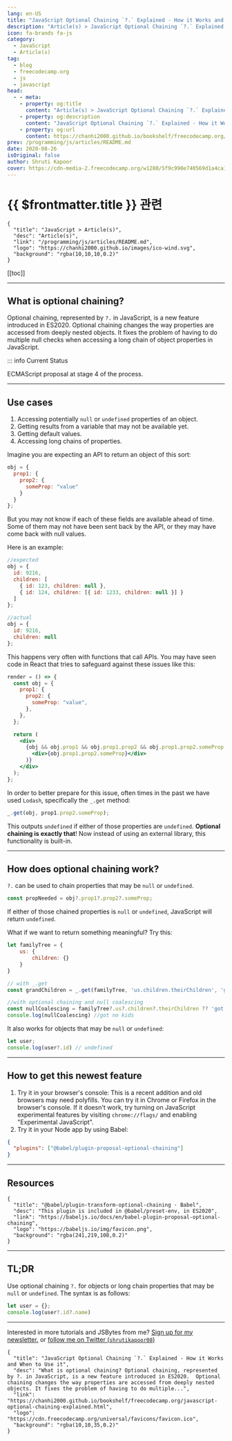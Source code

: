```yaml
---
lang: en-US
title: "JavaScript Optional Chaining `?.` Explained - How it Works and When to Use it"
description: "Article(s) > JavaScript Optional Chaining `?.` Explained - How it Works and When to Use it"
icon: fa-brands fa-js
category:
  - JavaScript
  - Article(s)
tag:
  - blog
  - freecodecamp.org
  - js
  - javascript
head:
  - - meta:
    - property: og:title
      content: "Article(s) > JavaScript Optional Chaining `?.` Explained - How it Works and When to Use it"
    - property: og:description
      content: "JavaScript Optional Chaining `?.` Explained - How it Works and When to Use it"
    - property: og:url
      content: https://chanhi2000.github.io/bookshelf/freecodecamp.org/javascript-optional-chaining-explained.html
prev: /programming/js/articles/README.md
date: 2020-08-26
isOriginal: false
author: Shruti Kapoor
cover: https://cdn-media-2.freecodecamp.org/w1280/5f9c990e740569d1a4ca1d97.jpg
---
```


# {{ $frontmatter.title }} 관련

```component VPCard
{
  "title": "JavaScript > Article(s)",
  "desc": "Article(s)",
  "link": "/programming/js/articles/README.md",
  "logo": "https://chanhi2000.github.io/images/ico-wind.svg",
  "background": "rgba(10,10,10,0.2)"
}
```

[[toc]]

---

<SiteInfo
  name="JavaScript Optional Chaining `?.` Explained - How it Works and When to Use it"
  desc="What is optional chaining? Optional chaining, represented by ?. in JavaScript, is a new feature introduced in ES2020.  Optional chaining changes the way properties are accessed from deeply nested objects. It fixes the problem of having to do multiple..."
  url="https://freecodecamp.org/news/javascript-optional-chaining-explained"
  logo="https://cdn.freecodecamp.org/universal/favicons/favicon.ico"
  preview="https://cdn-media-2.freecodecamp.org/w1280/5f9c990e740569d1a4ca1d97.jpg"/>

## What is optional chaining?

Optional chaining, represented by `?.` in JavaScript, is a new feature introduced in ES2020. Optional chaining changes the way properties are accessed from deeply nested objects. It fixes the problem of having to do multiple null checks when accessing a long chain of object properties in JavaScript.

::: info Current Status

ECMAScript proposal at stage 4 of the process.

<SiteInfo
  name="tc39/proposal-optional-chaining"
  desc="https://tc39.github.io/proposal-optional-chaining"
  url="https://github.com/tc39/proposal-optional-chaining"
  logo="https://avatars.githubusercontent.com/u/1725583?s=48&v=4"
  preview="https://opengraph.githubassets.com/baa7cc56411ab06caaa23cd87a78ef3fc3c4d342eb0c4809eb43cc7423521d5e/tc39/proposal-optional-chaining"/>

---

## Use cases

1. Accessing potentially `null` or `undefined` properties of an object.
2. Getting results from a variable that may not be available yet.
3. Getting default values.
4. Accessing long chains of properties.

Imagine you are expecting an API to return an object of this sort:

```js
obj = {
  prop1: {
    prop2: {
      someProp: "value"
    }
  }
};
```

But you may not know if each of these fields are available ahead of time. Some of them may not have been sent back by the API, or they may have come back with null values.

Here is an example:

```js
//expected
obj = {
  id: 9216,
  children: [
    { id: 123, children: null },
    { id: 124, children: [{ id: 1233, children: null }] }
  ]
};

//actual
obj = {
  id: 9216,
  children: null
};
```

This happens very often with functions that call APIs. You may have seen code in React that tries to safeguard against these issues like this:

```jsx
render = () => {
  const obj = {
    prop1: {
      prop2: {
        someProp: "value",
      },
    },
  };

  return (
    <div>
      {obj && obj.prop1 && obj.prop1.prop2 && obj.prop1.prop2.someProp && (
        <div>{obj.prop1.prop2.someProp}</div>
      )}
    </div>
  );
};
```

In order to better prepare for this issue, often times in the past we have used `Lodash`, specifically the `_.get` method:

```js
_.get(obj, prop1.prop2.someProp);
```

This outputs `undefined` if either of those properties are `undefined`. **Optional chaining is exactly that**! Now instead of using an external library, this functionality is built-in.

---

## How does optional chaining work?

`?.` can be used to chain properties that may be `null` or `undefined`.

```js
const propNeeded = obj?.prop1?.prop2?.someProp;
```

If either of those chained properties is `null` or `undefined`, JavaScript will return `undefined`.

What if we want to return something meaningful? Try this:

```js
let familyTree = {
    us: {
        children: {}
    }
}

// with _.get
const grandChildren = _.get(familyTree, 'us.children.theirChildren', 'got no kids' );

//with optional chaining and null coalescing 
const nullCoalescing = familyTree?.us?.children?.theirChildren ?? 'got no kids'
console.log(nullCoalescing) //got no kids
```

It also works for objects that may be `null` or `undefined`:

```js
let user;
console.log(user?.id) // undefined
```

---

## How to get this newest feature

1. Try it in your browser's console: This is a recent addition and old browsers may need polyfills. You can try it in Chrome or Firefox in the browser's console. If it doesn't work, try turning on JavaScript experimental features by visiting `chrome://flags/` and enabling "Experimental JavaScript".
2. Try it in your Node app by using Babel:

```json
{
  "plugins": ["@babel/plugin-proposal-optional-chaining"]
}
```

---

## Resources

<SiteInfo
  name="How to Use JavaScript Optional Chaining"
  desc="Optional chaining accesses properties from deep of nested objects without prop existence verification and intermediate variables boilerplates."
  url="https://dmitripavlutin.com/javascript-optional-chaining/"
  logo="https://dmitripavlutin.com/favicon.ico"
  preview="https://dmitripavlutin.com/javascript-optional-chaining/cover.png"/>

```component VPCard
{
  "title": "@babel/plugin-transform-optional-chaining · Babel",
  "desc": "This plugin is included in @babel/preset-env, in ES2020",
  "link": "https://babeljs.io/docs/en/babel-plugin-proposal-optional-chaining",
  "logo": "https://babeljs.io/img/favicon.png",
  "background": "rgba(241,219,108,0.2)"
}
```

---

## TL;DR

Use optional chaining `?.` for objects or long chain properties that may be `null` or `undefined`. The syntax is as follows:

```js
let user = {};
console.log(user?.id?.name)
```

---

Interested in more tutorials and JSBytes from me? [<VPIcon icon="fas fa-globe"/>Sign up for my newsletter.](https://tinyletter.com/shrutikapoor) or [follow me on Twitter (<VPIcon icon="fa-brands fa-x-twitter"/>`shrutikapoor08`)](https://x.com/shrutikapoor08)

<!-- START: ARTICLE CARD -->
```component VPCard
{
  "title": "JavaScript Optional Chaining `?.` Explained - How it Works and When to Use it",
  "desc": "What is optional chaining? Optional chaining, represented by ?. in JavaScript, is a new feature introduced in ES2020.  Optional chaining changes the way properties are accessed from deeply nested objects. It fixes the problem of having to do multiple...",
  "link": "https://chanhi2000.github.io/bookshelf/freecodecamp.org/javascript-optional-chaining-explained.html",
  "logo": "https://cdn.freecodecamp.org/universal/favicons/favicon.ico",
  "background": "rgba(10,10,35,0.2)"
}
```
